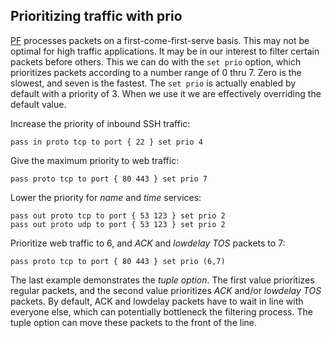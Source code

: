 ## Prioritizing traffic with prio

[PF](https://www.freebsd.org/cgi/man.cgi?query=pf&apropos=0&sektion=0&manpath=FreeBSD+12.0-RELEASE+and+Ports&arch=default&format=html) processes packets on a first-come-first-serve basis. This may not be optimal for high traffic applications. It may be in our interest to filter certain packets before others. This we can do with the `set prio` option, which prioritizes packets according to a number range of 0 thru 7. Zero is the slowest, and seven is the fastest. The `set prio` is actually enabled by default with a priority of 3. When we use it we are effectively overriding the default value.

Increase the priority of inbound SSH traffic:
```
pass in proto tcp to port { 22 } set prio 4
```

Give the maximum priority to web traffic:
```
pass proto tcp to port { 80 443 } set prio 7
```

Lower the priority for *name* and *time* services:
```
pass out proto tcp to port { 53 123 } set prio 2
pass out proto udp to port { 53 123 } set prio 2
```

Prioritize web traffic to 6, and *ACK* and *lowdelay TOS* packets to 7:
```
pass proto tcp to port { 80 443 } set prio (6,7)
```

The last example demonstrates the *tuple option*. The first value prioritizes regular packets, and the second value prioritizes *ACK* and/or *lowdelay TOS* packets. By default, ACK and lowdelay packets have to wait in line with everyone else, which can potentially bottleneck the filtering process. The tuple option can move these packets to the front of the line.



